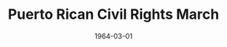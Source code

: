 ---
title: Puerto Rican Civil Rights March 
featured: puerto-rican-civil-rights-march.jpg
featuredAlt: Protestors march, carrying signs and the Puerto Rican flag
layout: "tc-single"
hasContentInGallery: true
date: 1964-03-01
---